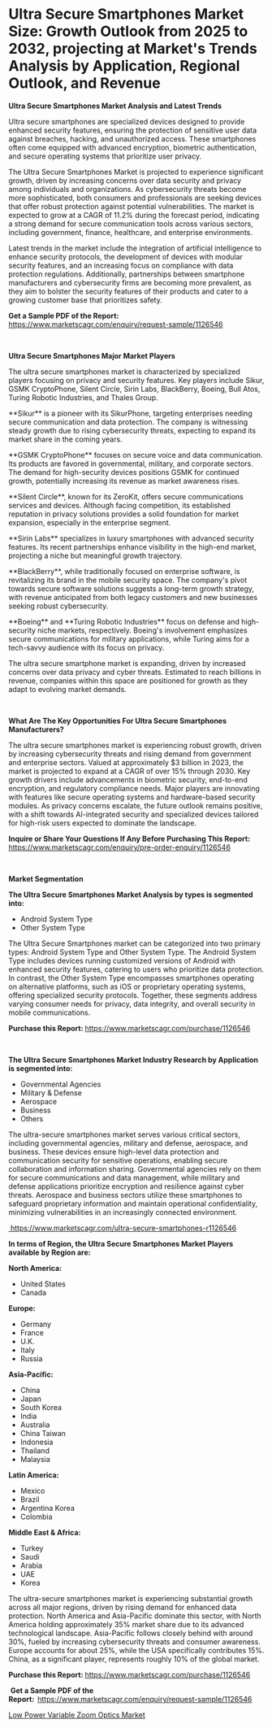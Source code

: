 <p><h1>Ultra Secure Smartphones Market Size: Growth Outlook from 2025 to 2032, projecting at Market's Trends Analysis by Application, Regional Outlook, and Revenue</h1></p><p><strong>Ultra Secure Smartphones Market Analysis and Latest Trends</strong></p>
<p><p>Ultra secure smartphones are specialized devices designed to provide enhanced security features, ensuring the protection of sensitive user data against breaches, hacking, and unauthorized access. These smartphones often come equipped with advanced encryption, biometric authentication, and secure operating systems that prioritize user privacy. </p><p>The Ultra Secure Smartphones Market is projected to experience significant growth, driven by increasing concerns over data security and privacy among individuals and organizations. As cybersecurity threats become more sophisticated, both consumers and professionals are seeking devices that offer robust protection against potential vulnerabilities. The market is expected to grow at a CAGR of 11.2% during the forecast period, indicating a strong demand for secure communication tools across various sectors, including government, finance, healthcare, and enterprise environments.</p><p>Latest trends in the market include the integration of artificial intelligence to enhance security protocols, the development of devices with modular security features, and an increasing focus on compliance with data protection regulations. Additionally, partnerships between smartphone manufacturers and cybersecurity firms are becoming more prevalent, as they aim to bolster the security features of their products and cater to a growing customer base that prioritizes safety.</p></p>
<p><strong>Get a Sample PDF of the Report:&nbsp;</strong> <a href="https://www.marketscagr.com/enquiry/request-sample/1126546?utm_campaign=2476&utm_medium=2&utm_source=Github&utm_content=ia&utm_term=06042025&utm_id=ultra-secure-smartphones">https://www.marketscagr.com/enquiry/request-sample/1126546</a></p>
<p>&nbsp;</p>
<p><strong>Ultra Secure Smartphones Major Market Players</strong></p>
<p><p>The ultra secure smartphones market is characterized by specialized players focusing on privacy and security features. Key players include Sikur, GSMK CryptoPhone, Silent Circle, Sirin Labs, BlackBerry, Boeing, Bull Atos, Turing Robotic Industries, and Thales Group. </p><p>**Sikur** is a pioneer with its SikurPhone, targeting enterprises needing secure communication and data protection. The company is witnessing steady growth due to rising cybersecurity threats, expecting to expand its market share in the coming years.</p><p>**GSMK CryptoPhone** focuses on secure voice and data communication. Its products are favored in governmental, military, and corporate sectors. The demand for high-security devices positions GSMK for continued growth, potentially increasing its revenue as market awareness rises.</p><p>**Silent Circle**, known for its ZeroKit, offers secure communications services and devices. Although facing competition, its established reputation in privacy solutions provides a solid foundation for market expansion, especially in the enterprise segment.</p><p>**Sirin Labs** specializes in luxury smartphones with advanced security features. Its recent partnerships enhance visibility in the high-end market, projecting a niche but meaningful growth trajectory.</p><p>**BlackBerry**, while traditionally focused on enterprise software, is revitalizing its brand in the mobile security space. The company's pivot towards secure software solutions suggests a long-term growth strategy, with revenue anticipated from both legacy customers and new businesses seeking robust cybersecurity.</p><p>**Boeing** and **Turing Robotic Industries** focus on defense and high-security niche markets, respectively. Boeing's involvement emphasizes secure communications for military applications, while Turing aims for a tech-savvy audience with its focus on privacy.</p><p>The ultra secure smartphone market is expanding, driven by increased concerns over data privacy and cyber threats. Estimated to reach billions in revenue, companies within this space are positioned for growth as they adapt to evolving market demands.</p></p>
<p>&nbsp;</p>
<p><strong>What Are The Key Opportunities For Ultra Secure Smartphones Manufacturers?</strong></p>
<p><p>The ultra secure smartphones market is experiencing robust growth, driven by increasing cybersecurity threats and rising demand from government and enterprise sectors. Valued at approximately $3 billion in 2023, the market is projected to expand at a CAGR of over 15% through 2030. Key growth drivers include advancements in biometric security, end-to-end encryption, and regulatory compliance needs. Major players are innovating with features like secure operating systems and hardware-based security modules. As privacy concerns escalate, the future outlook remains positive, with a shift towards AI-integrated security and specialized devices tailored for high-risk users expected to dominate the landscape.</p></p>
<p><strong>Inquire or Share Your Questions If Any Before Purchasing This Report:</strong> <a href="https://www.marketscagr.com/enquiry/pre-order-enquiry/1126546?utm_campaign=2476&utm_medium=2&utm_source=Github&utm_content=ia&utm_term=06042025&utm_id=ultra-secure-smartphones">https://www.marketscagr.com/enquiry/pre-order-enquiry/1126546</a></p>
<p>&nbsp;</p>
<p><strong>Market Segmentation</strong></p>
<p><strong>The Ultra Secure Smartphones Market Analysis by types is segmented into:</strong></p>
<p><ul><li>Android System Type</li><li>Other System Type</li></ul></p>
<p><p>The Ultra Secure Smartphones market can be categorized into two primary types: Android System Type and Other System Type. The Android System Type includes devices running customized versions of Android with enhanced security features, catering to users who prioritize data protection. In contrast, the Other System Type encompasses smartphones operating on alternative platforms, such as iOS or proprietary operating systems, offering specialized security protocols. Together, these segments address varying consumer needs for privacy, data integrity, and overall security in mobile communications.</p></p>
<p><strong>Purchase this Report:&nbsp;</strong><a href="https://www.marketscagr.com/purchase/1126546?utm_campaign=2476&utm_medium=2&utm_source=Github&utm_content=ia&utm_term=06042025&utm_id=ultra-secure-smartphones">https://www.marketscagr.com/purchase/1126546</a></p>
<p>&nbsp;</p>
<p><strong>The Ultra Secure Smartphones Market Industry Research by Application is segmented into:</strong></p>
<p><ul><li>Governmental Agencies</li><li>Military & Defense</li><li>Aerospace</li><li>Business</li><li>Others</li></ul></p>
<p><p>The ultra-secure smartphones market serves various critical sectors, including governmental agencies, military and defense, aerospace, and business. These devices ensure high-level data protection and communication security for sensitive operations, enabling secure collaboration and information sharing. Governmental agencies rely on them for secure communications and data management, while military and defense applications prioritize encryption and resilience against cyber threats. Aerospace and business sectors utilize these smartphones to safeguard proprietary information and maintain operational confidentiality, minimizing vulnerabilities in an increasingly connected environment.</p></p>
<p><a href="https://www.marketscagr.com/ultra-secure-smartphones-r1126546?utm_campaign=2476&utm_medium=2&utm_source=Github&utm_content=ia&utm_term=06042025&utm_id=ultra-secure-smartphones">&nbsp;https://www.marketscagr.com/ultra-secure-smartphones-r1126546</a></p>
<p><strong>In terms of Region, the Ultra Secure Smartphones Market Players available by Region are:</strong></p>
<p>
    <p> <strong> North America: </strong>
        <ul>
            <li>United States</li>
            <li>Canada</li>
        </ul>
        </p> 
    <p> <strong> Europe: </strong>
        <ul>
            <li>Germany</li>
            <li>France</li>
            <li>U.K.</li>
            <li>Italy</li>
            <li>Russia</li>
        </ul>
        </p> 
    <p> <strong> Asia-Pacific: </strong>
        <ul>
            <li>China</li>
            <li>Japan</li>
            <li>South Korea</li>
            <li>India</li>
            <li>Australia</li>
            <li>China Taiwan</li>
            <li>Indonesia</li>
            <li>Thailand</li>
            <li>Malaysia</li>
        </ul>
        </p> 
    <p> <strong> Latin America: </strong>
        <ul>
            <li>Mexico</li>
            <li>Brazil</li>
            <li>Argentina Korea</li>
            <li>Colombia</li>
        </ul>
        </p> 
    <p> <strong> Middle East & Africa: </strong>
        <ul>
            <li>Turkey</li>
            <li>Saudi</li>
            <li>Arabia</li>
            <li>UAE</li>
            <li>Korea</li>
        </ul>
    </p>
    </p>
<p><p>The ultra-secure smartphones market is experiencing substantial growth across all major regions, driven by rising demand for enhanced data protection. North America and Asia-Pacific dominate this sector, with North America holding approximately 35% market share due to its advanced technological landscape. Asia-Pacific follows closely behind with around 30%, fueled by increasing cybersecurity threats and consumer awareness. Europe accounts for about 25%, while the USA specifically contributes 15%. China, as a significant player, represents roughly 10% of the global market.</p></p>
<p><strong>Purchase this Report: </strong><a href="https://www.marketscagr.com/purchase/1126546?utm_campaign=2476&utm_medium=2&utm_source=Github&utm_content=ia&utm_term=06042025&utm_id=ultra-secure-smartphones">https://www.marketscagr.com/purchase/1126546</a></p>
<p>&nbsp;<strong>Get a Sample PDF of the Report:&nbsp;&nbsp;</strong><a href="https://www.marketscagr.com/enquiry/request-sample/1126546?utm_campaign=2476&utm_medium=2&utm_source=Github&utm_content=ia&utm_term=06042025&utm_id=ultra-secure-smartphones">https://www.marketscagr.com/enquiry/request-sample/1126546</a></p>
<p><strong></strong></p>
<p><p><a href="https://github.com/sungbruington660/Market-Research-Report-List-1/blob/main/low-power-variable-zoom-optics-market.md?utm_campaign=2476&utm_medium=2&utm_source=Github&utm_content=ia&utm_term=06042025&utm_id=ultra-secure-smartphones">Low Power Variable Zoom Optics Market</a></p></p>
